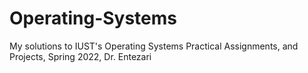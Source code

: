 # Operating-Systems
My solutions to IUST's Operating Systems Practical Assignments, and Projects, Spring 2022, Dr. Entezari
